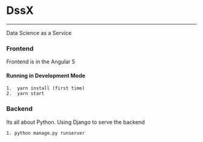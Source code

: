 # DssX
-----------

Data Science as a Service

### Frontend
Frontend is in the Angular 5

#### Running in Development Mode
    
    1.  yarn install (first time)
    2.  yarn start


### Backend
Its all about Python. Using Django to serve the backend

    1. python manage.py runserver
